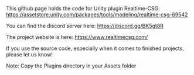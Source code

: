 This github page holds the code for Unity plugin Realtime-CSG:
https://assetstore.unity.com/packages/tools/modeling/realtime-csg-69542


You can find the discord server here:
https://discord.gg/BK5gt8R


The project website is here:
https://www.realtimecsg.com/


If you use the source code, especially when it comes to finished projects, please let us know!


Note:
Copy the Plugins directory in your Assets folder
